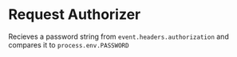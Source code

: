 # Request Authorizer

Recieves a password string from `event.headers.authorization` and compares it to `process.env.PASSWORD`
